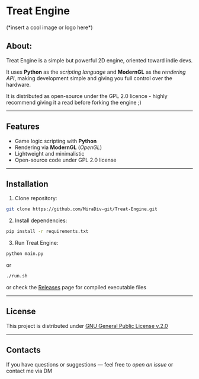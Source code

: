 # Treat Engine

(\*insert a cool image or logo here*)

## **About:**  
Treat Engine is a simple but powerful 2D engine, oriented toward indie devs.

It uses **Python** as the *scripting language* and **ModernGL** as the *rendering API*,
making development simple and giving you full control over the hardware.

It is distributed as open-source under the GPL 2.0 licence - highly recommend 
giving it a read before forking the engine ;)

---

## Features

- Game logic scripting with **Python**
- Rendering via **ModernGL** (*OpenGL*)  
- Lightweight and minimalistic
- Open-source code under GPL 2.0 license 

---

## Installation

1. Clone repository:  
```bash
git clone https://github.com/MiraDiv-git/Treat-Engine.git
```
2. Install dependencies:
```bash
pip install -r requirements.txt
```

3. Run Treat Engine:
```bash
python main.py
```
or
```bash
./run.sh
```
or check the [Releases](https://github.com/MiraDiv-git/Treat-Engine/releases) page for compiled executable files

---

## License
This project is distributed under [GNU General Public License v.2.0](LICENSE)

---

## Contacts
If you have questions or suggestions — feel free to *open an issue*
or contact me via DM
